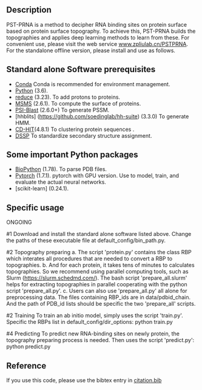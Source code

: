 ## Description
PST-PRNA is a method to decipher RNA binding sites on protein surface based on protein surface topography.
To achieve this, PST-PRNA builds the topographies and applies deep learning methods to learn from these.
For convenient use, please visit the web service www.zpliulab.cn/PSTPRNA.
For the standalone offline version, please install and use as follows.


## Standard alone Software prerequisites
* [Conda](https://docs.conda.io/en/latest/miniconda.html) Conda is recommended for environment management.
* [Python](https://www.python.org/) (3.6).
* [reduce](http://kinemage.biochem.duke.edu/software/reduce.php) (3.23). To add protons to proteins.
* [MSMS](http://mgltools.scripps.edu/packages/MSMS/) (2.6.1). To compute the surface of proteins.
* [PSI-Blast](https://blast.ncbi.nlm.nih.gov/) (2.6.0+) To generate PSSM.
* [hhblits] (https://github.com/soedinglab/hh-suite) (3.3.0) To generate HMM.
* [CD-HIT](http://weizhong-lab.ucsd.edu/cd-hit/)(4.8.1) To clustering protein sequences .
* [DSSP](https://swift.cmbi.umcn.nl/gv/dssp/) To standardize secondary structure assignment.

## Some important Python packages
* [BioPython](https://github.com/biopython/biopython) (1.78). To parse PDB files.
* [Pytorch](https://pytorch.org/) (1.7.1). pytorch with GPU version. Use to model, train, and evaluate the actual neural networks.
* [scikit-learn] (0.24.1).

## Specific usage
ONGOING

#1 Download and install the standard alone software listed above.
    Change the paths of these executable file at default_config/bin_path.py.


#2 Topography preparing
  a. The script 'protein.py' contains the class RBP which interates all procedures that are needed to convert a RBP to topographies.
  b. And for each protein, it takes tens of minutes to calculates topographies. So we recommend using parallel computing tools, such as Slurm (https://slurm.schedmd.com/).
    The bash script 'prepare_all.slurm' helps for extracting topographies in parallel cooperating with the python script 'prepare_all.py'.
  c. Users can also use 'prepare_all.py' all alone for preprocessing data. The files containing RBP_ids are in data/pdbid_chain. And the path of PDB_id lists should be specific
    the two 'prepare_all' scripts.

#2 Training
  To train an ab initio model, simply uses the script 'train.py'. Specific the RBPs list in default_config/dir_options:
  python train.py

#4 Predicting
  To predict new RNA-binding sites on newly protein, the topography preparing process is needed. Then
  uses the script 'predict.py':
  python predict.py

## Reference
If you use this code, please use the bibtex entry in [citation.bib](citation.bib)